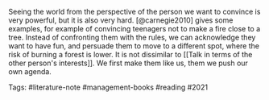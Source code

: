 Seeing the world from the perspective of the person we want to convince is very powerful, but it is also very hard. [@carnegie2010] gives some examples, for example of convincing teenagers not to make a fire close to a tree. Instead of confronting them with the rules, we can acknowledge they want to have fun, and persuade them to move to a different spot, where the risk of burning a forest is lower. It is not dissimilar to [[Talk in terms of the other person's interests]]. We first make them like us, them we push our own agenda. 

Tags: #literature-note #management-books #reading #2021
